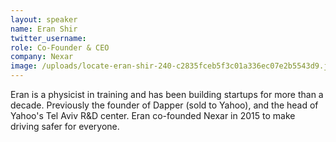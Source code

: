 ```yaml
---
layout: speaker
name: Eran Shir
twitter_username: 
role: Co-Founder & CEO
company: Nexar
image: /uploads/locate-eran-shir-240-c2835fceb5f3c01a336ec07e2b5543d9.jpg
---
```


Eran is a physicist in training and has been building startups for more than a decade. Previously the founder of Dapper (sold to Yahoo), and the head of Yahoo's Tel Aviv R&D center. Eran co-founded Nexar in 2015 to make driving safer for everyone.